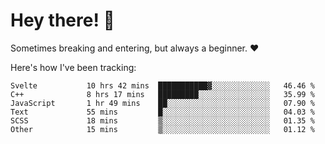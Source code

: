 # Hey there! 👋
Sometimes breaking and entering, but always a beginner. ❤️

Here's how I've been tracking:
<!--START_SECTION:waka-->

```text
Svelte           10 hrs 42 mins  ███████████▓░░░░░░░░░░░░░   46.46 %
C++              8 hrs 17 mins   █████████░░░░░░░░░░░░░░░░   35.99 %
JavaScript       1 hr 49 mins    ██░░░░░░░░░░░░░░░░░░░░░░░   07.90 %
Text             55 mins         █░░░░░░░░░░░░░░░░░░░░░░░░   04.03 %
SCSS             18 mins         ▒░░░░░░░░░░░░░░░░░░░░░░░░   01.35 %
Other            15 mins         ▒░░░░░░░░░░░░░░░░░░░░░░░░   01.12 %
```

<!--END_SECTION:waka-->
